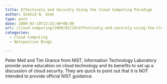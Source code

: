 ```yaml
---
title: Effectively and Securely Using the Cloud Computing Paradigm
author: Shahid N. Shah
type: post
date: 2009-03-19T13:23:40+00:00
url: /cloud-computing/2009/03/19/effectively-and-securely-using-the-cloud-computing-paradigm/
categories:
  - Cloud Computing
  - Netspective Blogs

---
```

Peter Mell and Tim Grance from NIST, Information Technology Laboratory provide some education on cloud technology and its benefits to set up a discussion of cloud security. They are quick to point out that it is NOT intended to provide official NIST guidance.